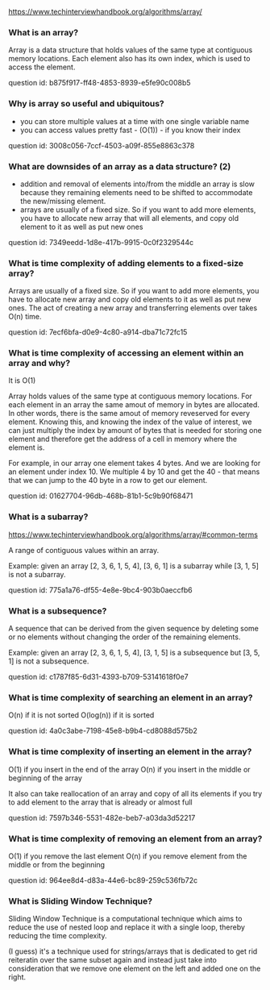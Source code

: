 https://www.techinterviewhandbook.org/algorithms/array/

### What is an array?

Array is a data structure that holds values of the same type at contiguous memory locations.
Each element also has its own index, which is used to access the element.

question id: b875f917-ff48-4853-8939-e5fe90c008b5


### Why is array so useful and ubiquitous?

- you can store multiple values at a time with one single variable name
- you can access values pretty fast - (O(1)) - if you know their index

question id: 3008c056-7ccf-4503-a09f-855e8863c378


### What are downsides of an array as a data structure? (2)

- addition and removal of elements into/from the middle an array is slow 
because they remaining elements need to be shifted to accommodate the new/missing element.
- arrays are usually of a fixed size. So if you want to add more elements, you have to allocate new array that will
all elements, and copy old element to it as well as put new ones

question id: 7349eedd-1d8e-417b-9915-0c0f2329544c


### What is time complexity of adding elements to a fixed-size array?

Arrays are usually of a fixed size. So if you want to add more elements, 
you have to allocate new array and copy old elements to it as well as put new ones.
The act of creating a new array and transferring elements over takes O(n) time.

question id: 7ecf6bfa-d0e9-4c80-a914-dba71c72fc15


### What is time complexity of accessing an element within an array and why? 

It is O(1)

Array holds values of the same type at contiguous memory locations. For each
element in an array the same amout of memory in bytes are allocated. In other
words, there is the same amout of memory reveserved for every element. Knowing
this, and knowing the index of the value of interest, we can just multiply
the index by amount of bytes that is needed for storing one element and therefore get the
address of a cell in memory where the element is.

For example, in our array one element takes 4 bytes. And we are looking
for an element under index 10. We multiple 4 by 10 and get the 40 - that
means that we can jump to the 40 byte in a row to get our element.

question id: 01627704-96db-468b-81b1-5c9b90f68471


### What is a subarray?

https://www.techinterviewhandbook.org/algorithms/array/#common-terms

A range of contiguous values within an array.

Example: 
given an array [2, 3, 6, 1, 5, 4], [3, 6, 1] is a subarray while [3, 1, 5] is not a subarray.

question id: 775a1a76-df55-4e8e-9bc4-903b0aeccfb6


### What is a subsequence?

A sequence that can be derived from the given sequence by deleting some or 
no elements without changing the order of the remaining elements.

Example: given an array [2, 3, 6, 1, 5, 4], [3, 1, 5] is a subsequence but [3, 5, 1] is not a subsequence.

question id: c1787f85-6d31-4393-b709-53141618f0e7


### What is time complexity of searching an element in an array?

O(n) if it is not sorted
O(log(n)) if it is sorted

question id: 4a0c3abe-7198-45e8-b9b4-cd8088d575b2


### What is time complexity of inserting an element in the array?

O(1) if you insert in the end of the array
O(n) if you insert in the middle or beginning of the array

It also can take reallocation of an array and copy of all its elements if you try
to add element to the array that is already or almost full

question id: 7597b346-5531-482e-beb7-a03da3d52217


### What is time complexity of removing an element from an array?

O(1) if you remove the last element
O(n) if you remove element from the middle or from the beginning

question id: 964ee8d4-d83a-44e6-bc89-259c536fb72c


### What is Sliding Window Technique?

Sliding Window Technique is a computational technique which aims to reduce 
the use of nested loop and replace it with a single loop, thereby 
reducing the time complexity.

(I guess) it's a technique used for strings/arrays that is dedicated to get rid reiteratin over
the same subset again and instead just take into consideration that we remove one element on the left
and added one on the right.



